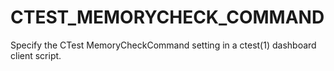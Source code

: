   

# CTEST_MEMORYCHECK_COMMAND  
Specify the CTest MemoryCheckCommand setting
in a ctest(1) dashboard client script.  

